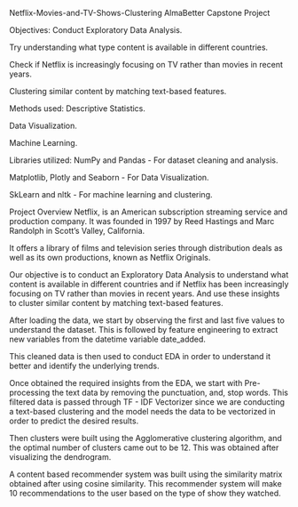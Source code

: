 Netflix-Movies-and-TV-Shows-Clustering
AlmaBetter Capstone Project



Objectives:
Conduct Exploratory Data Analysis.

Try understanding what type content is available in different countries.

Check if Netflix is increasingly focusing on TV rather than movies in recent years.

Clustering similar content by matching text-based features.

Methods used:
Descriptive Statistics.

Data Visualization.

Machine Learning.

Libraries utilized:
NumPy and Pandas - For dataset cleaning and analysis.

Matplotlib, Plotly and Seaborn - For Data Visualization.

SkLearn and nltk - For machine learning and clustering.

Project Overview
Netflix, is an American subscription streaming service and production company. It was founded in 1997 by Reed Hastings and Marc Randolph in Scott’s Valley, California.

It offers a library of films and television series through distribution deals as well as its own productions, known as Netflix Originals.

Our objective is to conduct an Exploratory Data Analysis to understand what content is available in different countries and if Netflix has been increasingly focusing on TV rather than movies in recent years. And use these insights to cluster similar content by matching text-based features.

After loading the data, we start by observing the first and last five values to understand the dataset. This is followed by feature engineering to extract new variables from the datetime variable date_added.

This cleaned data is then used to conduct EDA in order to understand it better and identify the underlying trends.

Once obtained the required insights from the EDA, we start with Pre-processing the text data by removing the punctuation, and, stop words. This filtered data is passed through TF - IDF Vectorizer since we are conducting a text-based clustering and the model needs the data to be vectorized in order to predict the desired results.

Then clusters were built using the Agglomerative clustering algorithm, and the optimal number of clusters came out to be 12. This was obtained after visualizing the dendrogram.

A content based recommender system was built using the similarity matrix obtained after using cosine similarity. This recommender system will make 10 recommendations to the user based on the type of show they watched.
